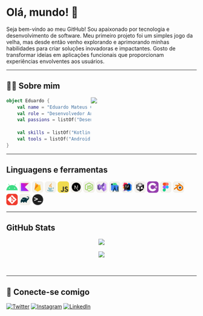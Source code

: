 # Olá, mundo! 🌟

Seja bem-vindo ao meu GitHub! Sou apaixonado por tecnologia e desenvolvimento de software. Meu primeiro projeto foi um simples jogo da velha, mas desde então venho explorando e aprimorando minhas habilidades para criar soluções inovadoras e impactantes. Gosto de transformar ideias em aplicações funcionais que proporcionam experiências envolventes aos usuários.

---

## 👨‍💻 Sobre mim

<img align="right" width="280" src="https://media.giphy.com/media/LefafToUR72dW/giphy.gif" />

```kotlin
object Eduardo {
    val name = "Eduardo Mateus Costa Barros"
    val role = "Desenvolvedor Android e Multiplataforma"
    val passions = listOf("Desenvolvimento Mobile", "Back-end", "Tecnologias Emergentes")
    
    val skills = listOf("Kotlin", "Java", "JavaScript (Node.js)", "C#")
    val tools = listOf("Android Studio", "IntelliJ IDEA", "Unity", "Next.js")
}
```

---

## Linguagens e ferramentas

<code><img height="30" src="https://raw.githubusercontent.com/github/explore/80688e429a7d4ef2fca1e82350fe8e3517d3494d/topics/android/android.png"></code>
<code><img height="30" src="https://raw.githubusercontent.com/tandpfun/skill-icons/main/icons/Kotlin-Light.svg"></code>
<code><img height="30" src="https://raw.githubusercontent.com/tandpfun/skill-icons/main/icons/Firebase-Light.svg"></code>
<code><img height="30" src="https://raw.githubusercontent.com/tandpfun/skill-icons/main/icons/Java-Light.svg"></code>
<code><img height="30" src="https://raw.githubusercontent.com/tandpfun/skill-icons/main/icons/JavaScript.svg"></code>
<code><img height="30" src="https://raw.githubusercontent.com/tandpfun/skill-icons/main/icons/NextJS-Light.svg"></code>
<code><img height="30" src="https://raw.githubusercontent.com/tandpfun/skill-icons/main/icons/NodeJS-Light.svg"></code>
<code><img 
height="30" src="https://raw.githubusercontent.com/tandpfun/skill-icons/main/icons/VisualStudio-Light.svg"></code>
<code><img 
height="30" src="https://raw.githubusercontent.com/tandpfun/skill-icons/main/icons/AndroidStudio-Light.svg"></code>
<code><img 
height="30" src="https://raw.githubusercontent.com/tandpfun/skill-icons/main/icons/Idea-Light.svg"></code>
<code><img 
height="30" src="https://raw.githubusercontent.com/tandpfun/skill-icons/main/icons/Unity-Light.svg"></code>
<code><img 
height="30" src="https://raw.githubusercontent.com/tandpfun/skill-icons/main/icons/CS.svg"></code>
<code><img 
height="30" src="https://raw.githubusercontent.com/tandpfun/skill-icons/main/icons/Figma-Light.svg"></code>
<code><img 
height="30" src="https://raw.githubusercontent.com/tandpfun/skill-icons/main/icons/Blender-Light.svg"></code>
<code><img height="30" src="https://raw.githubusercontent.com/tandpfun/skill-icons/main/icons/Git.svg"></code>
<code><img height="30" src="https://raw.githubusercontent.com/tandpfun/skill-icons/main/icons/Gradle-Light.svg"></code>
<code><img height="30" src="https://raw.githubusercontent.com/github/explore/80688e429a7d4ef2fca1e82350fe8e3517d3494d/topics/terminal/terminal.png"></code>

---

## GitHub Stats

<p align="center">
  <img width="48%" src="https://github-readme-stats.vercel.app/api?username=eduardomcb&theme=radical&show_icons=true&hide_border=false&count_private=true" />
</p>
<p align="center">
  <img width="48%" src="https://github-readme-stats.vercel.app/api/top-langs/?username=eduardomcb&theme=radical&show_icons=true&hide_border=false&layout=compact" />
</p>

[twitter]: https://x.com/eduardomcb_dev
[instagram]: https://www.instagram.com/eduardo.matss/
[linkedin]: https://www.linkedin.com/in/eduardomcb/

<br>

---

## 👥 Conecte-se comigo

[![Twitter](https://img.shields.io/badge/Twitter-1DA1F2?style=for-the-badge&logo=twitter&logoColor=white)](https://x.com/eduardomcb_dev)
[![Instagram](https://img.shields.io/badge/Instagram-E4405F?style=for-the-badge&logo=instagram&logoColor=white)](https://www.instagram.com/eduardo.matss/)
[![LinkedIn](https://img.shields.io/badge/LinkedIn-0077B5?style=for-the-badge&logo=linkedin&logoColor=white)](https://www.linkedin.com/in/eduardomcb/)
